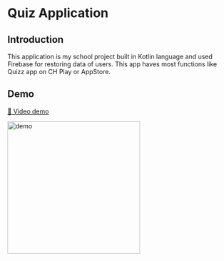 # Quiz Application

## Introduction

This application is my school project built in Kotlin language and used Firebase for restoring data of users. This app haves most functions like Quizz app on CH Play or AppStore.

## Demo

 [🎥 Video demo](https://drive.google.com/file/d/14RuRRgvslKZfoanaudW0Gt5Yvtk7PXG-/view?usp=drive_link)
 
<img width="297" alt="demo" src="https://github.com/KhaKimThuy/FinalAndroidApp/assets/109899051/744ef20a-1286-4c7d-b1b9-a57ac1a84c77">
